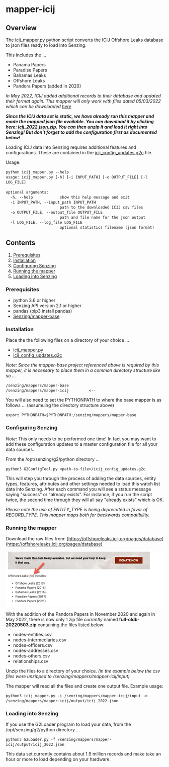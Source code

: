 # mapper-icij

## Overview

The [icij_mapper.py](icij_mapper.py) python script converts the ICIJ Offshore Leaks database to json files ready to load into Senzing. 

This includes the ...
- Panama Papers
- Paradise Papers
- Bahamas Leaks
- Offshore Leaks
- Pandora Papers (added in 2020)

*In May 2022, ICIJ added additional records to their database and updated their format again.   This mapper will only work
with files dated 05/03/2022 which can be downloaded [here](https://offshoreleaks-data.icij.org/offshoreleaks/csv/full-oldb.20220503.zip)*

***Since the ICIJ data set is static, we have already run this mapper and made the mapped json file available.  You can
download it by clicking here:
[icij_2022.json.zip](https://public-read-access.s3.amazonaws.com/mapped-data-sets/icij-offshore-leaks/icij_2022.json.zip).
You can then unzip it and load it right into Senzing!  But don't forget to add the configuration first as documented below!***

Loading ICIJ data into Senzing requires additional features and configurations. These are contained in the
[icij_config_updates.g2c](icij_config_updates.g2c) file.


Usage:

```console
python icij_mapper.py --help
usage: icij_mapper.py [-h] [-i INPUT_PATH] [-o OUTPUT_FILE] [-l LOG_FILE]

optional arguments:
  -h, --help            show this help message and exit
  -i INPUT_PATH, --input_path INPUT_PATH
                        path to the downloaded ICIJ csv files
  -o OUTPUT_FILE, --output_file OUTPUT_FILE
                        path and file name for the json output
  -l LOG_FILE, --log_file LOG_FILE
                        optional statistics filename (json format)
```

## Contents

1. [Prerequisites](#prerequisites)
2. [Installation](#installation)
3. [Configuring Senzing](#configuring-senzing)
4. [Running the mapper](#running-the-mapper)
5. [Loading into Senzing](#loading-into-senzing)

### Prerequisites

- python 3.6 or higher
- Senzing API version 2.1 or higher
- pandas (pip3 install pandas)
- [Senzing/mapper-base](https://github.com/Senzing/mapper-base)

### Installation

Place the the following files on a directory of your choice ...

- [icij_mapper.py](icij_mapper.py)
- [icij_config_updates.g2c](icij_config_updates.g2c)

*Note: Since the mapper-base project referenced above is required by this mapper, it is necessary to place them in a common directory structure like so ...*

```Console
/senzing/mappers/mapper-base
/senzing/mappers/mapper-icij         <--
```

You will also need to set the PYTHONPATH to where the base mapper is as follows ... (assumuing the directory structure above)

```Console
export PYTHONPATH=$PYTHONPATH:/senzing/mappers/mapper-base
```

### Configuring Senzing

*Note:* This only needs to be performed one time! In fact you may want to add these configuration updates to a master configuration file for all your data sources.

From the /opt/senzing/g2/python directory ...

```console
python3 G2ConfigTool.py <path-to-file>/icij_config_updates.g2c
```

This will step you through the process of adding the data sources, entity types, features, attributes and other settings needed to load this watch list data into Senzing. After each command you will see a status message saying "success" or "already exists".  For instance, if you run the script twice, the second time through they will all say "already exists" which is OK.

*Please note the use of ENTITY_TYPE is being deprecated in favor of RECORD_TYPE.  This mapper maps both for backwards compatibility.*

### Running the mapper

Download the raw files from: [https://offshoreleaks.icij.org/pages/database](https://offshoreleaks.icij.org/pages/database)

![download page](images/download_page.jpg)

With the addition of the Pandora Papers in November 2020 and again in May 2022, there is now only 1 zip file
 *currently* named **full-oldb-20220503.zip** containing the files listed below:

- nodes-entities.csv
- nodes-intermediaries.csv
- nodes-officers.csv
- nodes-addresses.csv
- nodes-others.csv
- relationships.csv

Unzip the files to a directory of your choice. *(in the example below the csv files were unzipped to /senzing/mappers/mapper-icij/input)*

The mapper will read all the files and create one output file.  Example usage:

```console
python3 icij_mapper.py -i /senzing/mappers/mapper-icij/input -o /senzing/mappers/mapper-icij/output/icij_2022.json
```

### Loading into Senzing

If you use the G2Loader program to load your data, from the /opt/senzing/g2/python directory ...

```console
python3 G2Loader.py -f /senzing/mappers/mapper-icij/output/icij_2022.json
```

This data set currently contains about 1.9 million records and make take an hour or more to load depending on your hardware.
